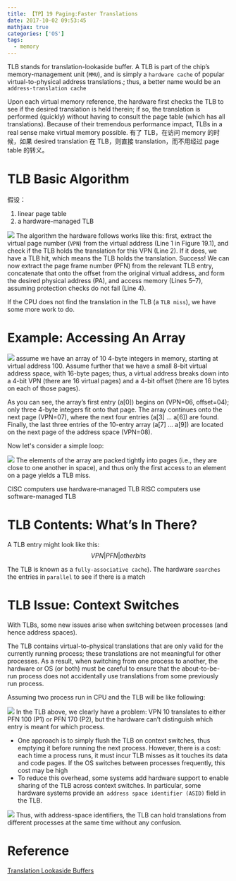 ```yaml
---
title: 【TP】19 Paging:Faster Translations
date: 2017-10-02 09:53:45
mathjax: true
categories: ['OS']
tags:
  - memory
---
```

TLB stands for translation-lookaside buffer.
A TLB is part of the chip’s memory-management unit (`MMU`), and is simply a `hardware cache` of popular virtual-to-physical address translations.; thus, a better name would be an `address-translation cache`

Upon each virtual memory reference, the hardware first checks the TLB to see if the desired translation is held therein; if so, the translation is performed (quickly) without having to consult the page table (which has all translations). Because of their tremendous performance impact, TLBs in a real sense make virtual memory possible. 有了 TLB，在访问 memory 的时候，如果 desired translation 在 TLB，则直接 translation，而不用经过 page table 的转义。
# TLB Basic Algorithm
假设：
1. linear page table
2. a hardware-managed TLB

![](Selection_001.png)
The algorithm the hardware follows works like this: first, extract the virtual page number (`VPN`) from the virtual address (Line 1 in Figure 19.1), and check if the TLB holds the translation for this VPN (Line 2). If it does, we have a TLB hit, which means the TLB holds the translation. Success! We can now extract the page frame number (PFN) from the relevant TLB entry, concatenate that onto the offset from the original virtual address, and form the desired physical address (PA), and access memory (Lines 5–7), assuming protection checks do not fail (Line 4).

If the CPU does not find the translation in the TLB (a `TLB miss`), we have some more work to do.
# Example: Accessing An Array

![](Selection_002.png)
assume we have an array of 10 4-byte integers in memory, starting at virtual address 100. Assume further that we have a small 8-bit virtual address space, with 16-byte pages; thus, a virtual address breaks down into a 4-bit VPN (there are 16 virtual pages) and a 4-bit offset (there are 16 bytes on each of those pages).

As you can see, the array’s first entry (a[0]) begins on (VPN=06, offset=04); only three 4-byte integers fit onto that page. The array continues onto the next page (VPN=07), where the next four entries (a[3] ... a[6]) are found. Finally, the last three entries of the 10-entry array (a[7] ... a[9]) are located on the next page of the address space (VPN=08).

Now let's consider a simple loop:

![](Selection_003.png)
 The elements of the array are packed tightly into pages (i.e., they are close to one another in space), and thus only the first access to an element on a page yields a TLB miss.

CISC computers use hardware-managed TLB
RISC computers use software-managed TLB

# TLB Contents: What’s In There?
A TLB entry might look like this:
$$VPN | PFN | other bits$$

The TLB is known as a `fully-associative cache`). The hardware `searches` the entries in `parallel` to see if there is a match

# TLB Issue: Context Switches
With TLBs, some new issues arise when switching between processes (and hence address spaces).

The TLB contains virtual-to-physical translations that are only valid for the currently running process; these translations are not meaningful for other processes. As a result, when switching from one process to another, the hardware or OS (or both) must be careful to ensure that the about-to-be-run process does not accidentally use translations from some previously run process.

Assuming two process run in CPU and the TLB will be like following:

![](Selection_005.png)
In the TLB above, we clearly have a problem: VPN 10 translates to either PFN 100 (P1) or PFN 170 (P2), but the hardware can’t distinguish which entry is meant for which process.

- One approach is to simply flush the TLB on context switches, thus emptying it before running the next process.
However, there is a cost: each time a process runs, it must incur TLB misses as it touches its data and code pages. If the OS switches between processes frequently, this cost may be high
- To reduce this overhead, some systems add hardware support to enable sharing of the TLB across context switches. In particular, some hardware systems provide an` address space identifier (ASID)` field in the TLB.

![](Selection_004.png)
Thus, with address-space identifiers, the TLB can hold translations from different processes at the same time without any confusion.

# Reference
[Translation Lookaside Buffers](http://pages.cs.wisc.edu/~remzi/OSTEP/vm-tlbs.pdf)
